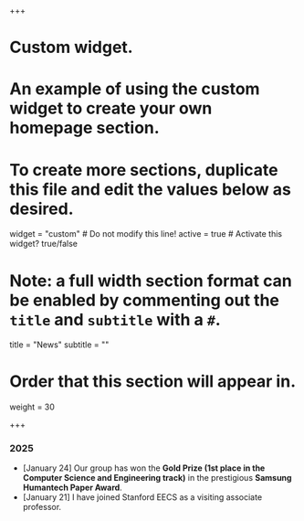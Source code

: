 +++
# Custom widget.
# An example of using the custom widget to create your own homepage section.
# To create more sections, duplicate this file and edit the values below as desired.
widget = "custom"  # Do not modify this line!
active = true  # Activate this widget? true/false

# Note: a full width section format can be enabled by commenting out the `title` and `subtitle` with a `#`.
title = "News"
subtitle = ""

# Order that this section will appear in.
weight = 30

+++

### **2025**

- [January 24] Our group has won the **Gold Prize (1st place in the Computer Science and Engineering track)** in the prestigious **Samsung Humantech Paper Award**.<br>
- [January 21] I have joined Stanford EECS as a visiting associate professor. 